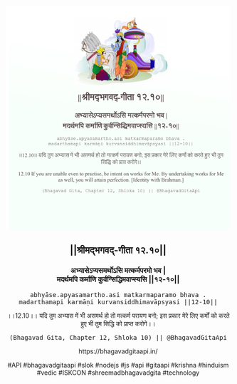 <img src="../../asset/BG_12_10.png"/>
<center><h2>||श्रीमद्‍भगवद्‍-गीता १२.१०||</h2>
<h3>अभ्यासेऽप्यसमर्थोऽसि मत्कर्मपरमो भव |<br/>मदर्थमपि कर्माणि कुर्वन्सिद्धिमवाप्स्यसि ||१२-१०||</h3>
<pre>abhyāse.apyasamartho.asi matkarmaparamo bhava .<br/>madarthamapi karmāṇi kurvansiddhimavāpsyasi ||12-10||</pre>
<p>।।12.10।। यदि तुम अभ्यास में भी असमर्थ हो तो मत्कर्म परायण बनो; इस प्रकार मेरे लिए कर्मों को करते हुए भी तुम सिद्धि को प्राप्त करोगे।।</p>
<pre>(Bhagavad Gita, Chapter 12, Shloka 10) || @BhagavadGitaApi</pre><p>https://bhagavadgitaapi.in/</p><p>#API #bhagavadgitaapi #slok #nodejs #js #api #gitaapi #krishna #hinduism #vedic #ISKCON #shreemadbhagavadgita #technology</p></center>